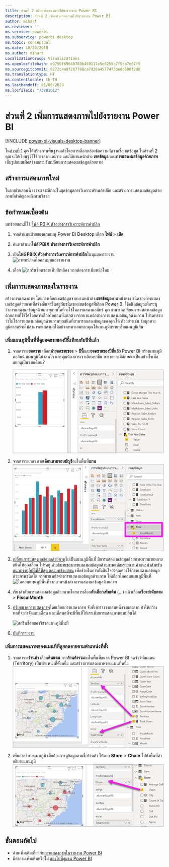 ```yaml
---
title: ส่วนที่ 2 เพิ่มการแสดงภาพไปยังรายงาน Power BI
description: ส่วนที่ 2 เพิ่มการแสดงภาพไปยังรายงาน Power BI
author: mihart
ms.reviewer: ''
ms.service: powerbi
ms.subservice: powerbi-desktop
ms.topic: conceptual
ms.date: 10/28/2018
ms.author: mihart
LocalizationGroup: Visualizations
ms.openlocfilehash: e9759f69668780b450117e5e6255e7f5cb7e67f5
ms.sourcegitcommit: 6272c4a0f267708ca7d38a45774f3bedd680f2d6
ms.translationtype: HT
ms.contentlocale: th-TH
ms.lasthandoff: 01/06/2020
ms.locfileid: "73881012"
---
```

# <a name="part-2-add-visualizations-to-a-power-bi-report"></a>ส่วนที่ 2 เพิ่มการแสดงภาพไปยังรายงาน Power BI

[!INCLUDE [power-bi-visuals-desktop-banner](../includes/power-bi-visuals-desktop-banner.md)]

ใน[ส่วนที่ 1](power-bi-report-add-visualizations-i.md) คุณได้สร้างภาพพื้นฐานแล้วโดยการเลือกกล่องข้อความถัดจากชื่อเขตข้อมูล  ในส่วนที่ 2 คุณจะได้เรียนรู้วิธีใช้การลากและวาง และใช้บานหน้าต่าง **เขตข้อมูล** และ**การแสดงผลข้อมูลด้วยภาพ** เต็มรูปแบบเพื่อสร้างและปรับเปลี่ยนการแสดงผลข้อมูลด้วยภาพ


## <a name="create-a-new-visualization"></a>สร้างการแสดงภาพใหม่
ในบทช่วยสอนนี้ เราจะเจาะลึกลงในชุดข้อมูลการวิเคราะห์ร้านค้าปลีก และสร้างการแสดงผลข้อมูลด้วยภาพที่สำคัญสองถึงสามวิชวล

## <a name="prerequisites"></a>ข้อกำหนดเบื้องต้น

บทช่วยสอนนี้ใช้ [ไฟล์ PBIX ตัวอย่างการวิเคราะห์การค้าปลีก](https://download.microsoft.com/download/9/6/D/96DDC2FF-2568-491D-AAFA-AFDD6F763AE3/Retail%20Analysis%20Sample%20PBIX.pbix)

1. จากด้านบนซ้ายของแถบเมนู Power BI Desktop เลือก **ไฟล์** > **เปิด**
   
2. ค้นหาสำเนา**ไฟล์ PBIX ตัวอย่างการวิเคราะห์การค้าปลีก**

1. เปิด**ไฟล์ PBIX ตัวอย่างการวิเคราะห์การค้าปลีก**ในมุมมองรายงาน ![ภาพหน้าจอไอคอนมุมมองรายงาน](media/power-bi-visualization-kpi/power-bi-report-view.png)

1. เลือก ![สกรีนช็อตของแท็บสีเหลือง](media/power-bi-visualization-kpi/power-bi-yellow-tab.png) หากต้องการเพิ่มหน้าใหม่

## <a name="add-visualizations-to-the-report"></a>เพิ่มการแสดงภาพลงในรายงาน

สร้างการแสดงภาพ โดยการเลือกเขตข้อมูลจากบานหน้าต่าง**เขตข้อมูล**บานหน้าต่าง ชนิดของการแสดงผลข้อมูลด้วยภาพที่สร้างขึ้นจะขึ้นอยู่กับชนิดของเขตข้อมูลที่เลือก Power BI ใช้ชนิดข้อมูลเพื่อระบุว่าการแสดงผลข้อมูลด้วยภาพแบบใดที่จะใช้ในการแสดงผลลัพธ์ คุณสามารถเปลี่ยนการแสดงผลข้อมูลด้วยภาพที่ใช้ได้โดยการเลือกไอคอนที่แตกต่างจากบานหน้าต่างการแสดงผลข้อมูลด้วยภาพ โปรดทราบว่าไม่ใช่การแสดงผลข้อมูลด้วยภาพทุกชนิดที่สามารถแสดงข้อมูลของคุณได้ ตัวอย่างเช่น ข้อมูลทางภูมิศาสตร์จะไม่สามารถแสดงผลได้อย่างเหมาะสมหากคุณใช้แผนภูมิกรวยหรือแผนภูมิเส้น 


### <a name="add-an-area-chart-that-looks-at-this-years-sales-compared-to-last-year"></a>เพิ่มแผนภูมิพื้นที่ที่ดูยอดขายของปีนี้เทียบกับปีที่แล้ว

1. จากตาราง**ยอดขาย** เลือก**ค่ายอดขายของ** > **ปีนี้**และ**ยอดขายของปีที่แล้ว** Power BI สร้างแผนภูมิคอลัมน์  แผนภูมินี้น่าสนใจ และคุณต้องการเจาะลึกมากขึ้น การขายจะมีลักษณะเป็นอย่างไรเมื่อแยกดูเป็นรายเดือน?  
   
   ![สกรีนช็อตที่แสดงแผนภูมิคอลัมน์](media/power-bi-report-add-visualizations-ii/power-bi-start.png)

2. จากตารางเวลา ลาก**เดือนตามรอบบัญชี**ลงในพื้นที่**แกน**  
   ![สกรีนช็อตที่แสดงแผนภูมิคอลัมน์ที่มี FiscalMonth เป็นแกน](media/power-bi-report-add-visualizations-ii/power-bi-fiscalmonth.png)

3. [เปลี่ยนการแสดงผลข้อมูลด้วยภาพ](power-bi-report-change-visualization-type.md)ไปเป็นแผนภูมิพื้นที่  มีการแสดงผลข้อมูลด้วยภาพมากมายหลายชนิดให้คุณเลือก โปรดดู [คำอธิบายของการแสดงผลข้อมูลด้วยภาพแต่ละรายการ คำแนะนำสำหรับแนวทางปฏิบัติที่ดีที่สุด และบทช่วยสอน](power-bi-visualization-types-for-reports-and-q-and-a.md) เพื่อช่วยในการตัดสินใจว่าคุณควรใช้การแสดงผลข้อมูลด้วยภาพชนิดใด จากบานหน้าต่างการแสดงผลข้อมูลด้วยภาพ ให้เลือกไอคอนแผนภูมิพื้นที่ ![ไอคอนแผนภูมิพื้นที่จากบานหน้าต่างการแสดงผลข้อมูลด้วยภาพ](media/power-bi-report-add-visualizations-ii/power-bi-area-chart.png)

4. เรียงลำดับการแสดงผลข้อมูลด้วยภาพโดยการเลือก**ตัวเลือกเพิ่มเติม** (...) แล้วเลือก**เรียงลำดับตาม** >  **FiscalMonth**

5. [ปรับขนาดการแสดงภาพ](power-bi-visualization-move-and-resize.md)โดยเลือกการแสดงภาพ จับที่เค้าร่างวงกลมหนึ่งวงและลาก ทำให้กว้างพอที่จะกำจัดแถบเลื่อน และเล็กพอที่จะมีพื้นที่ให้เราเพิ่มการแสดงภาพแบบอื่นได้
   
   ![สกรีนช็อตของวิชวลแผนภูมิพื้นที่](media/power-bi-report-add-visualizations-ii/pbi_part2_7b.png)
6. [บันทึกรายงาน](../service-report-save.md)

### <a name="add-a-map-visualization-that-looks-at-sales-by-location"></a>เพิ่มการแสดงภาพของแผนที่ท่ี่ดูยอดขายตามตำแหน่งที่ตั้ง

1. จากตาราง**ร้านค้า** เลือก**ดินแดน** ลาก**ร้านค้ารวม**ลงในพื้นที่ขนาด Power BI จดจำว่าดินแดน (Territory) เป็นตำแหน่งที่ตั้งหนึ่ง และสร้างการแสดงภาพของแผนที่หนึ่ง  
   ![แผนภูมิพื้นที่](media/power-bi-report-add-visualizations-ii/power-bi-map1.png)

2. เพิ่มคำอธิบายแผนภูมิ  เมื่อต้องการดูข้อมูลตามชื่อร้านค้า ให้ลาก **Store** > **Chain** ไปยังพื้นที่คำอธิบายแผนภูมิ  
   ![พื้นที่รายงานที่มีลูกศรจากเชนในรายการเขตข้อมูลไปยังเชนในกลุ่มคำอธิบายแผนภูมิ](media/power-bi-report-add-visualizations-ii/power-bi-chain.png)

## <a name="next-steps"></a>ขั้นตอนถัดไป
* อ่านเพิ่มเติมเกี่ยวกับ[การแสดงภาพในรายงาน Power BI](power-bi-report-visualizations.md)  
* มีคำถามเพิ่มเติมหรือไม่ [ลองไปที่ชุมชน Power BI](https://community.powerbi.com/)

